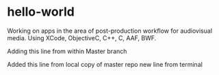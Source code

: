 # hello-world
Working on apps in the area of post-production workflow for audiovisual media. Using XCode, ObjectiveC, C++, C, AAF, BWF.

Adding this line from within Master branch

Added this line from local copy of master repo
new line from terminal

